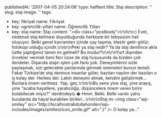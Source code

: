 publishedAt: '2007-04-05 20:24:08'
type: halftext
title: Staj
description: ''
slug: staj
image: ''
tags:
  - key: fikriyat
    name: Fikriyat
  - key: ogrencilik-yillari
    name: Öğrencilik Yılları
  - key: staj
    name: Staj
content: "<div class=\"postbody\">\r\n\r\n:) Evet, nedense staj kelimesi duyulduğunda herkeste bir tebessüm hali oluşuyor. Belki genel kavramları içinde çay taşıma, klasör getir-götür, fotokopi olduğu içindir.\r\n\r\nPeki ya staj nedir? Ya da staj denilince akla üstte yaptığımız tanım mı gelmeli? Bu mudur?\r\n\r\nYurt dışından örnekler vermek beni feci üzse de staj hususunda da bizden çok ilerideler. Dışarıda stajın işten çok farkı yok. Deneyimlerini sizle paylaşmak, sizi gelecekte yanlarında görmek istemeleri bunun temeli. Fakat Türkiye’de staj denince insanlar güler, bazıları naylon der bazıları o iş kolay der. Herkes der. Lakin deneyim almak, kendini geliştirmek… Bunlara önem verilmez. Yap, geç.\r\n\r\nBu sene yine staj, yine arayış, yine “acaba hayallere, yaratıcılığa, düşüncelere önem veren birini bulabilecek miyiz?” derdindeyiz.� Hmm. Belki. Belki vardır yahu buralarda da hayal kurabilen birileri…\r\n\r\nStaj mı <img class=\"wp-smiley\" src=\"http://localhost/abdullahonden/wp-includes/images/smilies/icon_smile.gif\" alt=\":)\" /> O kolay ya…</div>"

